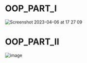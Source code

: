 # OOP_PART_I
![Screenshot 2023-04-06 at 17 27 09](https://user-images.githubusercontent.com/111563374/230350849-64f2a09a-ff38-4934-ac38-063efbc1c5d1.png)

# OOP_PART_II 
![image](https://user-images.githubusercontent.com/111563374/232011588-3571f521-a874-4ef9-bcd3-43953bf434ed.png)

